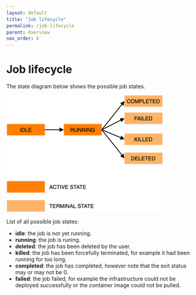 ```yaml
---
layout: default
title: "Job lifecycle"
permalink: /job-lifecycle
parent: Overview
nav_order: 6
---
```

# Job lifecycle
The state diagram below shows the possible job states.

![Job lifecycle](job-states.png)

List of all possible job states:
* __idle__: the job is not yet running.
* __running__: the job is runing.
* __deleted__: the job has been deleted by the user.
* __killed__: the job has been forcefully terminated, for example it had been running for too long.
* __completed__: the job has completed, however note that the exit status may or may not be 0.
* __failed__: the job failed, for example the infrastructure could not be deployed successfully or the container image could not be pulled.

